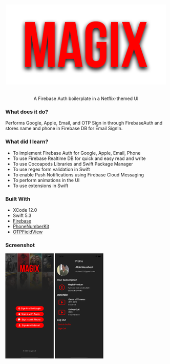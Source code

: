 # <p align = "center"><img src="https://github.com/alokme123/Magix/raw/main/Documentation/MagixLogo.png"></p>
<p align="center">A Firebase Auth boilerplate in a Netflix-themed UI</p>

### What does it do?
Performs Google, Apple, Email, and OTP Sign in through FirebaseAuth and stores name and phone in Firebase DB for Email SignIn.

### What did I learn?
* To implement Firebase Auth for Google, Apple, Email, Phone
* To use Firebase Realtime DB for quick and easy read and write
* To use Cocoapods Libraries and Swift Package Manager
* To use regex form validation in Swift
* To enable Push Notifications using Firebase Cloud Messaging
* To perform animations in the UI
* To use extensions in Swift

### Built With

* XCode 12.0
* Swift 5.3
* [Firebase](https://firebase.google.com)
* [PhoneNumberKit](https://github.com/marmelroy/PhoneNumberKit)
* [OTPFieldView](https://github.com/AjazDev/OTPFieldView)


### Screenshot
<p float="left">
  <img src="https://github.com/alokme123/Magix/raw/main/Documentation/screen1.png" width="30%">
  <img src="https://github.com/alokme123/Magix/raw/main/Documentation/screen2.png" width="30%">
</p>

